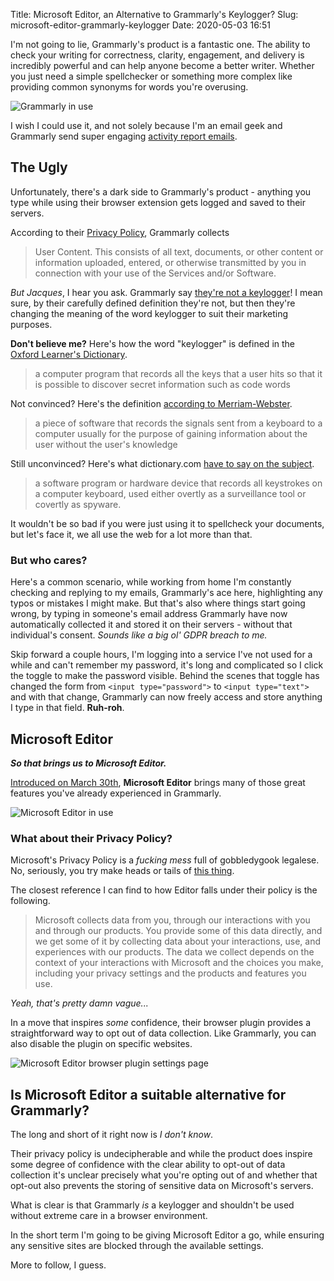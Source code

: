 Title: Microsoft Editor, an Alternative to Grammarly's Keylogger?
Slug: microsoft-editor-grammarly-keylogger
Date: 2020-05-03 16:51

I'm not going to lie, Grammarly's product is a fantastic one. The ability to check your writing for correctness, clarity, engagement, and delivery is incredibly powerful and can help anyone become a better writer. Whether you just need a simple spellchecker or something more complex like providing common synonyms for words you're overusing.

![Grammarly in use](../images/post-images/grammarly.gif)

I wish I could use it, and not solely because I'm an email geek and Grammarly send super engaging [activity report emails](https://reallygoodemails.com/emails/your-weekly-progress-report-2/).

## The Ugly

Unfortunately, there's a dark side to Grammarly's product - anything you type while using their browser extension gets logged and saved to their servers.

According to their [Privacy Policy](https://www.grammarly.com/privacy-policy#what-information-does-grammarly-collect-about-me), Grammarly collects

> User Content. This consists of all text, documents, or other content or information uploaded, entered, or otherwise transmitted by you in connection with your use of the Services and/or Software.

*But Jacques*, I hear you ask. Grammarly say [they're not a keylogger](https://support.grammarly.com/hc/en-us/articles/360003816032-Is-Grammarly-a-keylogger-)! I mean sure, by their carefully defined definition they're not, but then they're changing the meaning of the word keylogger to suit their marketing purposes.

**Don't believe me?** Here's how the word "keylogger" is defined in the [Oxford Learner's Dictionary](https://www.oxfordlearnersdictionaries.com/definition/english/keylogger).

> ​a computer program that records all the keys that a user hits so that it is possible to discover secret information such as code words

Not convinced? Here's the definition [according to Merriam-Webster](https://www.merriam-webster.com/dictionary/keylogger).

> a piece of software that records the signals sent from a keyboard to a computer usually for the purpose of gaining information about the user without the user's knowledge

Still unconvinced? Here's what dictionary.com [have to say on the subject](https://www.dictionary.com/browse/keylogger).

> a software program or hardware device that records all keystrokes on a computer keyboard, used either overtly as a surveillance tool or covertly as spyware.

It wouldn't be so bad if you were just using it to spellcheck your documents, but let's face it, we all use the web for a lot more than that.

### But who cares?

Here's a common scenario, while working from home I'm constantly checking and replying to my emails, Grammarly's ace here, highlighting any typos or mistakes I might make. But that's also where things start going wrong, by typing in someone's email address Grammarly have now automatically collected it and stored it on their servers - without that individual's consent. *Sounds like a big ol' GDPR breach to me.*

Skip forward a couple hours, I'm logging into a service I've not used for a while and can't remember my password, it's long and complicated so I click the toggle to make the password visible. Behind the scenes that toggle has changed the form from ``<input type="password">`` to ``<input type="text">`` and with that change, Grammarly can now freely access and store anything I type in that field. **Ruh-roh**.

## Microsoft Editor

***So that brings us to Microsoft Editor.***

[Introduced on March 30th](https://techcommunity.microsoft.com/t5/microsoft-365-blog/introducing-microsoft-editor-bring-out-your-best-writer-wherever/ba-p/1247931#), **Microsoft Editor** brings many of those great features you've already experienced in Grammarly.

![Microsoft Editor in use](../images/post-images/MicrosoftEditor.png)

### What about their Privacy Policy?

Microsoft's Privacy Policy is a *fucking mess* full of gobbledygook legalese. No, seriously, you try make heads or tails of [this thing](https://privacy.microsoft.com/en-us/privacystatement).

The closest reference I can find to how Editor falls under their policy is the following.

> Microsoft collects data from you, through our interactions with you and through our products. You provide some of this data directly, and we get some of it by collecting data about your interactions, use, and experiences with our products. The data we collect depends on the context of your interactions with Microsoft and the choices you make, including your privacy settings and the products and features you use.

*Yeah, that's pretty damn vague...*

In a move that inspires *some* confidence, their browser plugin provides a straightforward way to opt out of data collection. Like Grammarly, you can also disable the plugin on specific websites.

![Microsoft Editor browser plugin settings page](../images/post-images/MicrosoftEditorSettings.png)

## Is Microsoft Editor a suitable alternative for Grammarly?

The long and short of it right now is *I don't know*.

Their privacy policy is undecipherable and while the product does inspire some degree of confidence with the clear ability to opt-out of data collection it's unclear precisely what you're opting out of and whether that opt-out also prevents the storing of sensitive data on Microsoft's servers.

What is clear is that Grammarly *is* a keylogger and shouldn't be used without extreme care in a browser environment.

In the short term I'm going to be giving Microsoft Editor a go, while ensuring any sensitive sites are blocked through the available settings.

More to follow, I guess.